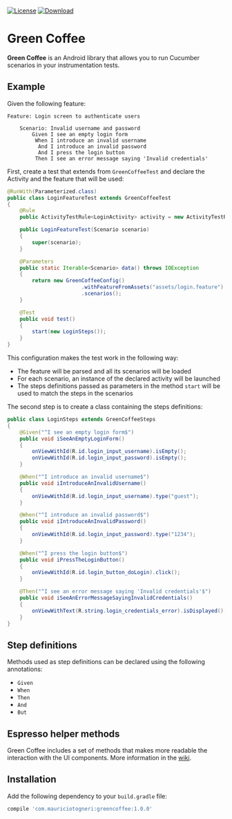 [![License](https://img.shields.io/badge/license-MIT-green.svg)](https://github.com/mauriciotogneri/green-coffee/blob/master/LICENSE.txt)
[![Download](https://api.bintray.com/packages/mauriciotogneri/maven/greencoffee/images/download.svg)](https://bintray.com/mauriciotogneri/maven/greencoffee/_latestVersion)

# Green Coffee
**Green Coffee** is an Android library that allows you to run Cucumber scenarios in your instrumentation tests.

## Example

Given the following feature:

```gherkin
Feature: Login screen to authenticate users

	Scenario: Invalid username and password
	    Given I see an empty login form
		 When I introduce an invalid username
		  And I introduce an invalid password
		  And I press the login button
		 Then I see an error message saying 'Invalid credentials'
```

First, create a test that extends from `GreenCoffeeTest` and declare the Activity and the feature that will be used:

```java
@RunWith(Parameterized.class)
public class LoginFeatureTest extends GreenCoffeeTest
{
    @Rule
    public ActivityTestRule<LoginActivity> activity = new ActivityTestRule<>(LoginActivity.class);

    public LoginFeatureTest(Scenario scenario)
    {
        super(scenario);
    }

    @Parameters
    public static Iterable<Scenario> data() throws IOException
    {
        return new GreenCoffeeConfig()
                        .withFeatureFromAssets("assets/login.feature")
                        .scenarios();
    }

    @Test
    public void test()
    {
        start(new LoginSteps());
    }
}
```

This configuration makes the test work in the following way:
* The feature will be parsed and all its scenarios will be loaded
* For each scenario, an instance of the declared activity will be launched
* The steps definitions passed as parameters in the method `start` will be used to match the steps in the scenarios

The second step is to create a class containing the steps definitions:

```java
public class LoginSteps extends GreenCoffeeSteps
{
    @Given("^I see an empty login form$")
    public void iSeeAnEmptyLoginForm()
    {
        onViewWithId(R.id.login_input_username).isEmpty();
        onViewWithId(R.id.login_input_password).isEmpty();
    }

    @When("^I introduce an invalid username$")
    public void iIntroduceAnInvalidUsername()
    {
        onViewWithId(R.id.login_input_username).type("guest");
    }

    @When("^I introduce an invalid password$")
    public void iIntroduceAnInvalidPassword()
    {
        onViewWithId(R.id.login_input_password).type("1234");
    }

    @When("^I press the login button$")
    public void iPressTheLoginButton()
    {
        onViewWithId(R.id.login_button_doLogin).click();
    }

    @Then("^I see an error message saying 'Invalid credentials'$")
    public void iSeeAnErrorMessageSayingInvalidCredentials()
    {
        onViewWithText(R.string.login_credentials_error).isDisplayed();
    }
}
```

## Step definitions
Methods used as step definitions can be declared using the following annotations:
* `Given`
* `When`
* `Then`
* `And`
* `But`

## Espresso helper methods
Green Coffee includes a set of methods that makes more readable the interaction with the UI components. More information in the [wiki](https://github.com/mauriciotogneri/green-coffee/wiki).

## Installation
Add the following dependency to your `build.gradle` file:

```groovy
compile 'com.mauriciotogneri:greencoffee:1.0.0'
```